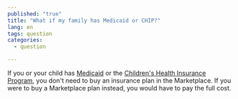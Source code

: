 ```yaml
---
published: "true"
title: "What if my family has Medicaid or CHIP?"
lang: en
tags: question
categories:
  - question

---
```


If you or your child has [Medicaid](/do-i-qualify-for-medicaid) or the [Children's Health Insurance Program](/are-my-children-eligible-for-chip), you don't need to buy an insurance plan in the Marketplace. If you were to buy a Marketplace plan instead, you would have to pay the full cost.
